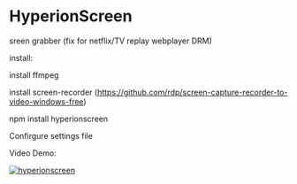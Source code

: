 # HyperionScreen
sreen grabber (fix for netflix/TV replay webplayer DRM)

install:

  install ffmpeg
  
  install screen-recorder (https://github.com/rdp/screen-capture-recorder-to-video-windows-free)
  
  npm install hyperionscreen
  
  
Confirgure settings file

Video Demo:


[![hyperionscreen](https://i.ytimg.com/vi_webp/di6ZOfJL1wI/mqdefault.webp)](https://www.youtube.com/watch?v=di6ZOfJL1wI)
